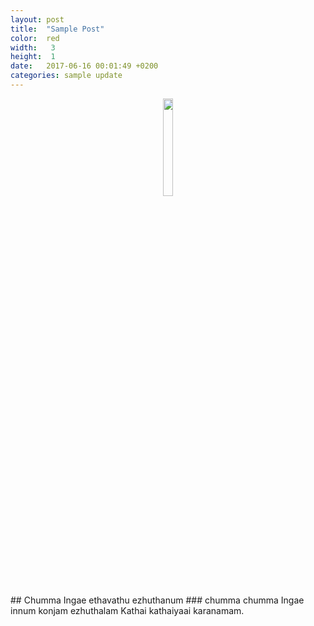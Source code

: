 ```yaml
---
layout: post
title:  "Sample Post"
color:  red
width:   3
height:  1
date:   2017-06-16 00:01:49 +0200
categories: sample update
---
```


<figure>
<center>
  <img src="/assets/bharathi.jpg" width="20%">
  </center>
</figure>
## Chumma
Ingae ethavathu ezhuthanum
### chumma chumma
Ingae innum konjam ezhuthalam
Kathai kathaiyaai karanamam.
